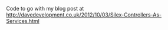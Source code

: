 Code to go with my blog post at
http://davedevelopment.co.uk/2012/10/03/Silex-Controllers-As-Services.html
